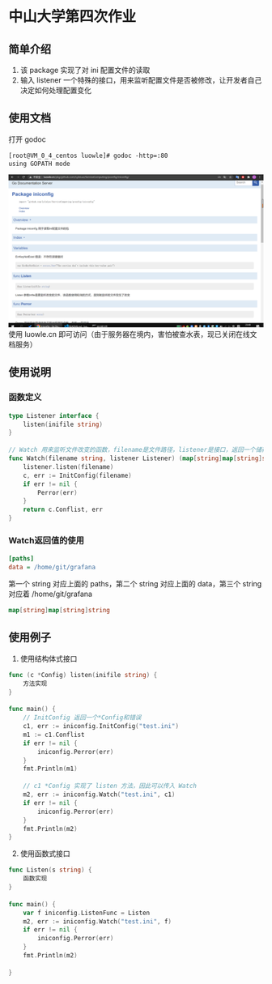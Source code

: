 # 中山大学第四次作业
## 简单介绍
1. 该 package 实现了对 ini 配置文件的读取
2. 输入 listener 一个特殊的接口，用来监听配置文件是否被修改，让开发者自己决定如何处理配置变化

## 使用文档
打开 godoc
```
[root@VM_0_4_centos luowle]# godoc -http=:80
using GOPATH mode
```
![](image/api.png)
使用 luowle.cn 即可访问（由于服务器在境内，害怕被查水表，现已关闭在线文档服务）

## 使用说明
### 函数定义
```go
type Listener interface {
	listen(inifile string)
}

// Watch 用来监听文件改变的函数，filename是文件路径，listener是接口，返回一个储存文件信息的map[string]map[string]string和错误类型error
func Watch(filename string, listener Listener) (map[string]map[string]string, error) {
	listener.listen(filename)
	c, err := InitConfig(filename)
	if err != nil {
		Perror(err)
	}
	return c.Conflist, err
}

```
### Watch返回值的使用
```ini
[paths]
data = /home/git/grafana
```
第一个 string 对应上面的 paths，第二个 string 对应上面的 data，第三个 string 对应着 /home/git/grafana
```go
map[string]map[string]string
```

## 使用例子
1. 使用结构体式接口
```go
func (c *Config) listen(inifile string) {
    方法实现
}

func main() {
    // InitConfig 返回一个*Config和错误
	c1, err := iniconfig.InitConfig("test.ini")
	m1 := c1.Conflist
	if err != nil {
		iniconfig.Perror(err)
	}
    fmt.Println(m1)
    
    // c1 *Config 实现了 listen 方法，因此可以传入 Watch
	m2, err := iniconfig.Watch("test.ini", c1)
	if err != nil {
		iniconfig.Perror(err)
	}
	fmt.Println(m2)
}
```

2. 使用函数式接口
```go
func Listen(s string) {
    函数实现
}

func main() {
	var f iniconfig.ListenFunc = Listen
	m2, err := iniconfig.Watch("test.ini", f)
	if err != nil {
		iniconfig.Perror(err)
	}
	fmt.Println(m2)

}
```